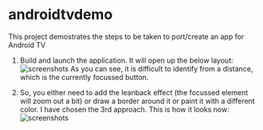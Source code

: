 # androidtvdemo
This project demostrates the steps to be taken to port/create an app for Android TV

1. Build and launch the application. It will open up the below layout:
![screenshots](buttons_no_style.png.png)
As you can see, it is difficult to identify from a distance, which is the currently focussed button.

2. So, you either need to add the leanback effect (the focussed element will zoom out a bit) or draw a border around it
or paint it with a different color. I have chosen the 3rd approach. This is how it looks now:
![screenshots](button_with_style.png)
